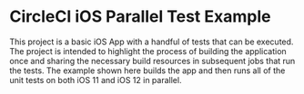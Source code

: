 # CircleCI iOS Parallel Test Example 

This project is a basic iOS App with a handful of tests that can be executed. The project is intended to highlight the process of building the application once and sharing the necessary build resources in subsequent jobs that run the tests. The example shown here builds the app and then runs all of the unit tests on both iOS 11 and iOS 12 in parallel. 


